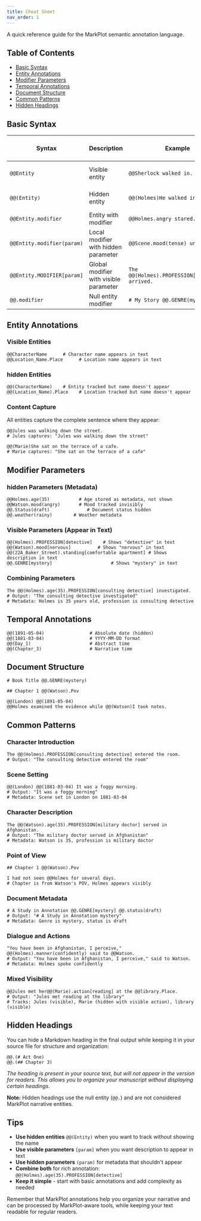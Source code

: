 ```yaml
---
title: Cheat Sheet
nav_order: 1
---
```


A quick reference guide for the MarkPlot semantic annotation language.

## Table of Contents
- [Basic Syntax](#basic-syntax)
- [Entity Annotations](#entity-annotations)
- [Modifier Parameters](#modifier-parameters)
- [Temporal Annotations](#temporal-annotations)
- [Document Structure](#document-structure)
- [Common Patterns](#common-patterns)
- [Hidden Headings](#hidden-headings)

## Basic Syntax

| Syntax | Description | Example | Output for Readers |
|--------|-------------|---------|-------------------|
| `@@Entity` | Visible entity | `@@Sherlock walked in.` | Sherlock walked in. |
| `@@(Entity)` | Hidden entity | `@@(Holmes)He walked in.` | He walked in. |
| `@@Entity.modifier` | Entity with modifier | `@@Holmes.angry stared.` | Holmes stared. |
| `@@Entity.modifier(param)` | Local modifier with hidden parameter | `@@Scene.mood(tense) unfolded.` | Scene unfolded. |
| `@@Entity.MODIFIER[param]` | Global modifier with visible parameter | `The @@(Holmes).PROFESSION[detective] arrived.` | The detective arrived. |
| `@@.modifier` | Null entity modifier | `# My Story @@.GENRE(mystery)` | # My Story |

## Entity Annotations

### Visible Entities
```markplot
@@CharacterName      # Character name appears in text
@@Location_Name.Place      # Location name appears in text
```

### hidden Entities
```markplot
@@(CharacterName)    # Entity tracked but name doesn't appear
@@(Location_Name).Place    # Location tracked but name doesn't appear
```

### Content Capture
All entities capture the complete sentence where they appear:
```markplot
@@Jules was walking down the street.
# Jules captures: "Jules was walking down the street"

@@(Marie)She sat on the terrace of a cafe.
# Marie captures: "She sat on the terrace of a cafe"
```

## Modifier Parameters

### hidden Parameters (Metadata)
```markplot
@@Holmes.age(35)           # Age stored as metadata, not shown
@@Watson.mood(angry)       # Mood tracked invisibly
@@.Status(draft)              # Document status hidden
@@.weather(rainy)        # Weather metadata
```

### Visible Parameters (Appear in Text)
```markplot
@@(Holmes).PROFESSION[detective]    # Shows "detective" in text
@@(Watson).mood[nervous]          # Shows "nervous" in text
@@(22A_Baker_Street).standing[comfortable apartment] # Shows description in text
@@.GENRE[mystery]                      # Shows "mystery" in text
```

### Combining Parameters
```markplot
The @@(Holmes).age(35).PROFESSION[consulting detective] investigated.
# Output: "The consulting detective investigated"
# Metadata: Holmes is 35 years old, profession is consulting detective
```

## Temporal Annotations

```markplot
@@(1891-05-04)                 # Absolute date (hidden)
@@(1881-03-04)                 # YYYY-MM-DD format
@@(Day_1)                      # Abstract time
@@(Chapter_3)                  # Narrative time
```

## Document Structure

```markplot
# Book Title @@.GENRE(mystery)

## Chapter 1 @@(Watson).Pov

@@(London) @@(1891-05-04)
@@Holmes examined the evidence while @@(Watson)I took notes.
```

## Common Patterns

### Character Introduction
```markplot
The @@(Holmes).PROFESSION[consulting detective] entered the room.
# Output: "The consulting detective entered the room"
```

### Scene Setting
```markplot
@@(London) @@(1881-03-04) It was a foggy morning.
# Output: "It was a foggy morning"
# Metadata: Scene set in London on 1881-03-04
```

### Character Description
```markplot
The @@(Watson).age(35).PROFESSION[military doctor] served in Afghanistan.
# Output: "The military doctor served in Afghanistan"
# Metadata: Watson is 35, profession is military doctor
```

### Point of View
```markplot
## Chapter 1 @@(Watson).Pov

I had not seen @@Holmes for several days.
# Chapter is from Watson's POV, Holmes appears visibly
```

### Document Metadata
```markplot
# A Study in Annotation @@.GENRE[mystery] @@.status(draft)
# Output: "# A Study in Annotation mystery"
# Metadata: Genre is mystery, status is draft
```

### Dialogue and Actions
```markplot
"You have been in Afghanistan, I perceive," @@(Holmes).manner(confidently) said to @@Watson.
# Output: "You have been in Afghanistan, I perceive," said to Watson.
# Metadata: Holmes spoke confidently
```

### Mixed Visibility
```markplot
@@Jules met her@@(Marie).action[reading] at the @@library.Place.
# Output: "Jules met reading at the library"
# Tracks: Jules (visible), Marie (hidden with visible action), library (visible)
```

## Hidden Headings

You can hide a Markdown heading in the final output while keeping it in your source file for structure and organization:

```markplot
@@.(# Act One)
@@.(## Chapter 3)
```
*The heading is present in your source text, but will not appear in the version for readers. This allows you to organize your manuscript without displaying certain headings.*

**Note:** Hidden headings use the null entity (`@@.`) and are not considered MarkPlot narrative entities.

## Tips

- **Use hidden entities** `@@(Entity)` when you want to track without showing the name
- **Use visible parameters** `[param]` when you want description to appear in text
- **Use hidden parameters** `(param)` for metadata that shouldn't appear
- **Combine both** for rich annotation: `@@(Holmes).age(35).PROFESSION[detective]`
- **Keep it simple** - start with basic annotations and add complexity as needed

Remember that MarkPlot annotations help you organize your narrative and can be processed by MarkPlot-aware tools, while keeping your text readable for regular readers.
